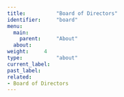 ```yaml
---
title:          "Board of Directors"
identifier:     "board"
menu:
  main:
    parent:     "About"
  about:
weight:     4
type:           "about"
current_label:  
past_label:     
related:
- Board of Directors
---
```

